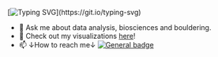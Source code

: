 [![Typing SVG](https://readme-typing-svg.demolab.com?font=Roboto&weight=500&size=25&duration=2500&pause=1000&color=F7F7F7&background=FF09A800&center=true&vCenter=true&multiline=true&random=false&width=500&height=100&lines=Welcome+to+my+profile!;Check+out+my+latest+projects!)](https://git.io/typing-svg)
- 💬 Ask me about data analysis, biosciences and bouldering.
- 🔭 Check out my visualizations [here](https://public.tableau.com/app/profile/simas.jasiunas/vizzes)!
- 📫 ↓How to reach me↓
  [![General badge](https://img.shields.io/badge/LinkedIn-0077B5?style=for-the-badge&logo=linkedin&logoColor=white)](www.linkedin.com/in/simasjasiunas)

  


<!--
**simuxakadiscgolfgod/simuxakadiscgolfgod** is a ✨ _special_ ✨ repository because its `README.md` (this file) appears on your GitHub profile.

Here are some ideas to get you started:

- 🔭 I’m currently working on ...
- 🌱 I’m currently learning ...
- 👯 I’m looking to collaborate on ...
- 🤔 I’m looking for help with ...
- 💬 Ask me about ...
- 📫 How to reach me: ...
- 😄 Pronouns: ...
- ⚡ Fun fact: ...
-->
